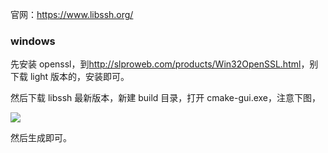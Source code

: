 官网：<https://www.libssh.org/>

### windows

先安装 openssl，到<http://slproweb.com/products/Win32OpenSSL.html>，别下载 light 版本的，安装即可。

然后下载 libssh 最新版本，新建 build 目录，打开 cmake-gui.exe，注意下图，

![](<https://raw.githubusercontent.com/Hapoa/personal-notes/master/_image/010.png>)

然后生成即可。